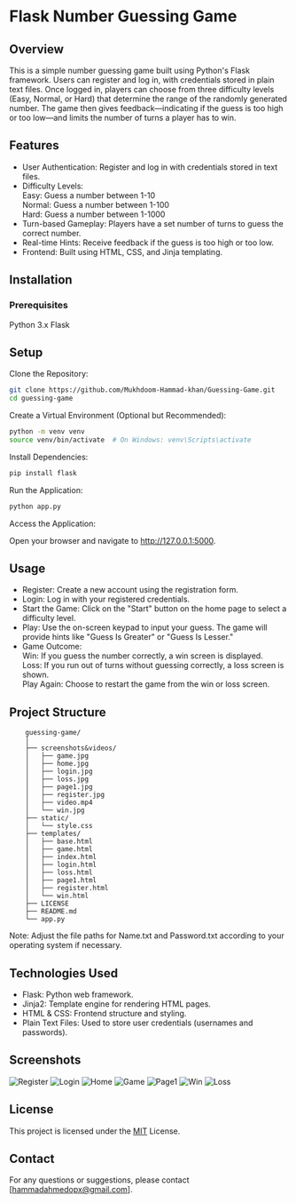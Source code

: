 # Flask Number Guessing Game
## Overview
This is a simple number guessing game built using Python's Flask framework. Users can register and log in, with credentials stored in plain text files. Once logged in, players can choose from three difficulty levels (Easy, Normal, or Hard) that determine the range of the randomly generated number. The game then gives feedback—indicating if the guess is too high or too low—and limits the number of turns a player has to win.

## Features
* User Authentication: Register and log in with credentials stored in text files.<br>
* Difficulty Levels:<br>
        Easy: Guess a number between 1-10<br>
        Normal: Guess a number between 1-100<br>
        Hard: Guess a number between 1-1000<br>
* Turn-based Gameplay: Players have a set number of turns to guess the correct number.<br>
* Real-time Hints: Receive feedback if the guess is too high or too low.<br>
* Frontend: Built using HTML, CSS, and Jinja templating.<br>

## Installation
### Prerequisites
Python 3.x
Flask

## Setup
Clone the Repository:
```bash
git clone https://github.com/Mukhdoom-Hammad-khan/Guessing-Game.git
cd guessing-game
```

Create a Virtual Environment (Optional but Recommended):
```bash
python -m venv venv
source venv/bin/activate  # On Windows: venv\Scripts\activate
```

Install Dependencies:
```bash
pip install flask
```

Run the Application:
```bash
python app.py
```

Access the Application: 

Open your browser and navigate to http://127.0.0.1:5000.

## Usage
* Register: Create a new account using the registration form.<br>
* Login: Log in with your registered credentials.<br>
* Start the Game: Click on the "Start" button on the home page to select a difficulty level.<br>
* Play: Use the on-screen keypad to input your guess. The game will provide hints like "Guess Is Greater" or "Guess Is Lesser."<br>
* Game Outcome:<br>
        Win: If you guess the number correctly, a win screen is displayed.<br>
        Loss: If you run out of turns without guessing correctly, a loss screen is shown.<br>
        Play Again: Choose to restart the game from the win or loss screen.<br>

## Project Structure
```graphsql
    guessing-game/
    │
    ├── screenshots&videos/
    │   ├── game.jpg
    │   ├── home.jpg
    │   ├── login.jpg
    │   ├── loss.jpg
    │   ├── page1.jpg
    │   ├── register.jpg
    │   ├── video.mp4
    │   └── win.jpg
    ├── static/
    │   └── style.css
    ├── templates/
    │   ├── base.html
    │   ├── game.html
    │   ├── index.html
    │   ├── login.html
    │   ├── loss.html
    │   ├── page1.html
    │   ├── register.html
    │   └── win.html
    ├── LICENSE
    ├── README.md
    └── app.py
```
Note: Adjust the file paths for Name.txt and Password.txt according to your operating system if necessary.

## Technologies Used
* Flask: Python web framework.<br>
* Jinja2: Template engine for rendering HTML pages.<br>
* HTML & CSS: Frontend structure and styling.<br>
* Plain Text Files: Used to store user credentials (usernames and passwords).<br>

## Screenshots
![Register](screenshots&videos/register.jpg)
![Login](screenshots&videos/login.jpg)
![Home](screenshots&videos/home.jpg)
![Game](screenshots&videos/game.jpg)
![Page1](screenshots&videos/page1.jpg)
![Win](screenshots&videos/win.jpg)
![Loss](screenshots&videos/loss.jpg)

## License
This project is licensed under the [MIT](LICENSE) License.

## Contact
For any questions or suggestions, please contact [hammadahmedopx@gmail.com].
